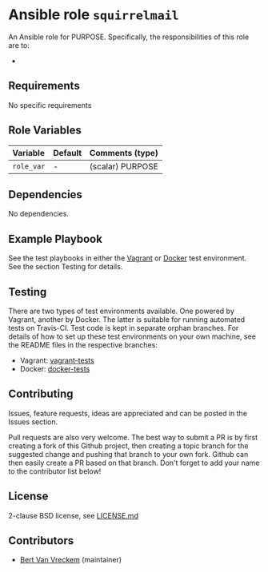 # Ansible role `squirrelmail`

An Ansible role for PURPOSE. Specifically, the responsibilities of this role are to:

-

## Requirements

No specific requirements

## Role Variables


| Variable   | Default | Comments (type)  |
| :---       | :---    | :---             |
| `role_var` | -       | (scalar) PURPOSE |

## Dependencies

No dependencies.

## Example Playbook

See the test playbooks in either the [Vagrant](https://github.com/bertvv/ansible-role-squirrelmail/blob/vagrant-tests/test.yml) or [Docker](https://github.com/bertvv/ansible-role-squirrelmail/blob/docker-tests/test.yml) test environment. See the section Testing for details.

## Testing

There are two types of test environments available. One powered by Vagrant, another by Docker. The latter is suitable for running automated tests on Travis-CI. Test code is kept in separate orphan branches. For details of how to set up these test environments on your own machine, see the README files in the respective branches:

- Vagrant: [vagrant-tests](https://github.com/bertvv/ansible-role-squirrelmail/tree/vagrant-tests)
- Docker: [docker-tests](https://github.com/bertvv/ansible-role-squirrelmail/tree/docker-tests)

## Contributing

Issues, feature requests, ideas are appreciated and can be posted in the Issues section.

Pull requests are also very welcome. The best way to submit a PR is by first creating a fork of this Github project, then creating a topic branch for the suggested change and pushing that branch to your own fork. Github can then easily create a PR based on that branch. Don't forget to add your name to the contributor list below!

## License

2-clause BSD license, see [LICENSE.md](LICENSE.md)

## Contributors

- [Bert Van Vreckem](https://github.com/bertvv/) (maintainer)

